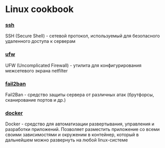 # Linux cookbook

### [ssh](ssh/readme.md)
SSH (Secure Shell) - сетевой протокол, используемый для безопасного удаленного доступа к серверам

### [ufw](ufw/readme.md)
UFW (Uncomplicated Firewall) - утилита для конфигурирования межсетевого экрана netfilter

### [fail2ban](fail2ban/readme.md)
Fail2Ban - средство защиты сервера от различных атак (брутфорсы, сканирование портов и др.)

### [docker](docker/readme.md)
Docker - средство для автоматизации развертывания, управления и разработки приложений. Позволяет разместить приложение со всеми своими зависимостями и окруженим в контейнер, который в дальнейшем можно развернуть на любой linux-системе
